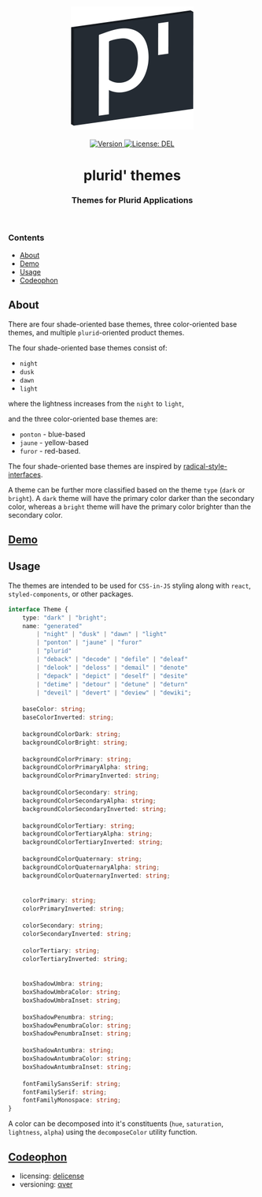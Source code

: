 <p align="center">
    <img src="https://raw.githubusercontent.com/plurid/plurid/master/about/identity/plurid-p-logo.png" height="250px">
    <br />
    <br />
    <a target="_blank" href="https://www.npmjs.com/package/@plurid/plurid-themes">
        <img src="https://img.shields.io/npm/v/@plurid/plurid-themes.svg?logo=npm&colorB=1380C3&style=for-the-badge" alt="Version">
    </a>
    <a target="_blank" href="https://github.com/plurid/plurid-themes/blob/master/LICENSE">
        <img src="https://img.shields.io/badge/license-DEL-blue.svg?colorB=1380C3&style=for-the-badge" alt="License: DEL">
    </a>
</p>


<h1 align="center">
    plurid' themes
</h1>


<h3 align="center">
    Themes for Plurid Applications
</h3>



<br />



### Contents

+ [About](#about)
+ [Demo](#demo)
+ [Usage](#usage)
+ [Codeophon](#codeophon)



## About

There are four shade-oriented base themes, three color-oriented base themes, and multiple `plurid`-oriented product themes.

The four shade-oriented base themes consist of:

+ `night`
+ `dusk`
+ `dawn`
+ `light`

where the lightness increases from the `night` to `light`,

and the three color-oriented base themes are:

+ `ponton` - blue-based
+ `jaune` - yellow-based
+ `furor` - red-based.

The four shade-oriented base themes are inspired by [radical-style-interfaces](https://github.com/plurid/radical-style-interfaces).

A theme can be further more classified based on the theme `type` (`dark` or `bright`). A `dark` theme will have the primary color darker than the secondary color, whereas a `bright` theme will have the primary color brighter than the secondary color.



## [Demo](https://meta.plurid.com/themes)



## Usage

The themes are intended to be used for `CSS-in-JS` styling along with `react`, `styled-components`, or other packages.

``` typescript
interface Theme {
    type: "dark" | "bright";
    name: "generated"
        | "night" | "dusk" | "dawn" | "light"
        | "ponton" | "jaune" | "furor"
        | "plurid"
        | "deback" | "decode" | "defile" | "deleaf"
        | "delook" | "deloss" | "demail" | "denote"
        | "depack" | "depict" | "deself" | "desite"
        | "detime" | "detour" | "detune" | "deturn"
        | "deveil" | "devert" | "deview" | "dewiki";

    baseColor: string;
    baseColorInverted: string;

    backgroundColorDark: string;
    backgroundColorBright: string;

    backgroundColorPrimary: string;
    backgroundColorPrimaryAlpha: string;
    backgroundColorPrimaryInverted: string;

    backgroundColorSecondary: string;
    backgroundColorSecondaryAlpha: string;
    backgroundColorSecondaryInverted: string;

    backgroundColorTertiary: string;
    backgroundColorTertiaryAlpha: string;
    backgroundColorTertiaryInverted: string;

    backgroundColorQuaternary: string;
    backgroundColorQuaternaryAlpha: string;
    backgroundColorQuaternaryInverted: string;


    colorPrimary: string;
    colorPrimaryInverted: string;

    colorSecondary: string;
    colorSecondaryInverted: string;

    colorTertiary: string;
    colorTertiaryInverted: string;


    boxShadowUmbra: string;
    boxShadowUmbraColor: string;
    boxShadowUmbraInset: string;

    boxShadowPenumbra: string;
    boxShadowPenumbraColor: string;
    boxShadowPenumbraInset: string;

    boxShadowAntumbra: string;
    boxShadowAntumbraColor: string;
    boxShadowAntumbraInset: string;

    fontFamilySansSerif: string;
    fontFamilySerif: string;
    fontFamilyMonospace: string;
}
```

A color can be decomposed into it's constituents (`hue`, `saturation`, `lightness`, `alpha`) using the `decomposeColor` utility function.



## [Codeophon](https://github.com/ly3xqhl8g9/codeophon)

+ licensing: [delicense](https://github.com/ly3xqhl8g9/delicense)
+ versioning: [αver](https://github.com/ly3xqhl8g9/alpha-versioning)
